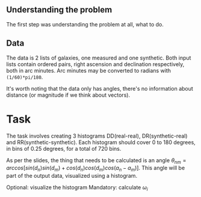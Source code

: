 ## Understanding the problem
The first step was understanding the problem at all, what to do. 

## Data
The data is 2 lists of galaxies, one measured and one synthetic. Both input lists contain ordered pairs, right ascension and declination respectively, both in arc minutes. Arc minutes may be converted to radians with `(1/60)*pi/180`. 

It's worth noting that the data only has angles, there's no information about distance (or magnitude if we think about vectors).

# Task 
The task involves creating 3 histograms DD(real-real), DR(synthetic-real) and RR(synthetic-synthetic). Each histogram should cover 0 to 180 degrees, in bins of 0.25 degrees, for a total of 720 bins.

As per the slides, the thing that needs to be calculated is an angle $\theta_{nm} = arccos[sin(d_n)sin(d_m) + cos(d_n)cos(d_m)cos(a_n-a_m)]$. This angle will be part of the output data, visualized using a histogram. 

Optional: visualize the histogram
Mandatory: calculate $\omega_i$